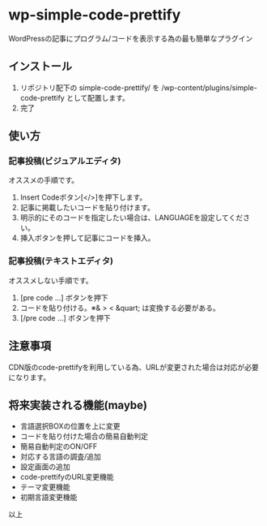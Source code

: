# wp-simple-code-prettify
WordPressの記事にプログラム/コードを表示する為の最も簡単なプラグイン

## インストール
1. リポジトリ配下の simple-code-prettify/ を /wp-content/plugins/simple-code-prettify として配置します。
2. 完了

## 使い方
### 記事投稿(ビジュアルエディタ)
オススメの手順です。
1. Insert Codeボタン[</>]を押下します。
2. 記事に掲載したいコードを貼り付けます。
3. 明示的にそのコードを指定したい場合は、LANGUAGEを設定してください。
4. 挿入ボタンを押して記事にコードを挿入。

### 記事投稿(テキストエディタ)
オススメしない手順です。
1. [pre code ...] ボタンを押下
2. コードを貼り付ける。※&amp; &gt; &lt; &quart; は変換する必要がある。
3. [/pre code ...] ボタンを押下

## 注意事項
CDN版のcode-prettifyを利用している為、URLが変更された場合は対応が必要になります。

## 将来実装される機能(maybe)
+ 言語選択BOXの位置を上に変更
+ コードを貼り付けた場合の簡易自動判定
+  簡易自動判定のON/OFF
+ 対応する言語の調査/追加
+ 設定画面の追加
+  code-prettifyのURL変更機能
+  テーマ変更機能
+  初期言語変更機能

以上
